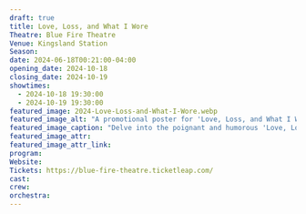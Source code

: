 ```yaml
---
draft: true
title: Love, Loss, and What I Wore
Theatre: Blue Fire Theatre
Venue: Kingsland Station
Season: 
date: 2024-06-18T00:21:00-04:00
opening_date: 2024-10-18
closing_date: 2024-10-19
showtimes:
  - 2024-10-18 19:30:00
  - 2024-10-19 19:30:00
featured_image: 2024-Love-Loss-and-What-I-Wore.webp
featured_image_alt: "A promotional poster for 'Love, Loss, and What I Wore' featuring a pink dress and Breast Cancer Awareness ribbon."
featured_image_caption: "Delve into the poignant and humorous 'Love, Loss, and What I Wore,' a collection of stories that weave together women's lives through their wardrobes. Presented in support of the Pinky Promise Foundation."
featured_image_attr: 
featured_image_attr_link: 
program:
Website: 
Tickets: https://blue-fire-theatre.ticketleap.com/
cast:
crew:
orchestra:
---
```

